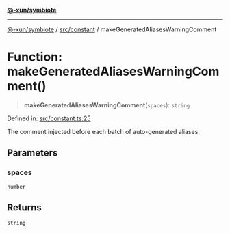 [**@-xun/symbiote**](../../../README.md)

***

[@-xun/symbiote](../../../README.md) / [src/constant](../README.md) / makeGeneratedAliasesWarningComment

# Function: makeGeneratedAliasesWarningComment()

> **makeGeneratedAliasesWarningComment**(`spaces`): `string`

Defined in: [src/constant.ts:25](https://github.com/Xunnamius/symbiote/blob/877e3120bdc7f2c76a05ae6085d5ac57197fd79f/src/constant.ts#L25)

The comment injected before each batch of auto-generated aliases.

## Parameters

### spaces

`number`

## Returns

`string`
